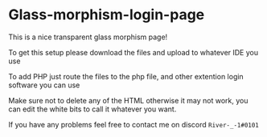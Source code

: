 # Glass-morphism-login-page


This is a nice transparent glass morphism page!

To get this setup please download the files and upload to whatever IDE you use

To add PHP just route the files to the php file, and other extention login software you can use

Make sure not to delete any of the HTML otherwise it may not work, you can edit the white bits to call it whatever you want.

If you have any problems feel free to contact me on discord `River-_-1#0101`

